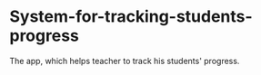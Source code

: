 # System-for-tracking-students-progress
The app, which helps teacher to track his students' progress.
